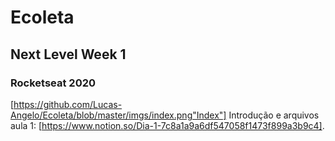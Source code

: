 # Ecoleta
## Next Level Week 1
### Rocketseat 2020
 [https://github.com/Lucas-Angelo/Ecoleta/blob/master/imgs/index.png"Index"]
 Introdução e arquivos aula 1: [https://www.notion.so/Dia-1-7c8a1a9a6df547058f1473f899a3b9c4].

